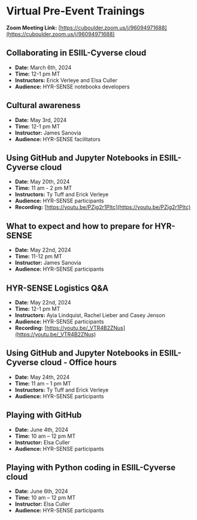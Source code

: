 # Virtual Pre-Event Trainings

**Zoom Meeting Link:** [https://cuboulder.zoom.us/j/96094971688](https://cuboulder.zoom.us/j/96094971688)

## Collaborating in ESIIL-Cyverse cloud
- **Date:** March 6th, 2024
- **Time:** 12-1 pm MT
- **Instructors:** Erick Verleye and Elsa Culler
- **Audience:** HYR-SENSE notebooks developers

## Cultural awareness 
- **Date:** May 3rd, 2024
- **Time:** 12-1 pm MT
- **Instructor:** James Sanovia
- **Audience:** HYR-SENSE facilitators

## Using GitHub and Jupyter Notebooks in ESIIL-Cyverse cloud
- **Date:** May 20th, 2024
- **Time:** 11 am - 2 pm MT
- **Instructors:** Ty Tuff and Erick Verleye
- **Audience:** HYR-SENSE participants
- **Recording:** [https://youtu.be/PZjg2r1PItc](https://youtu.be/PZjg2r1PItc)

## What to expect and how to prepare for HYR-SENSE
- **Date:** May 22nd, 2024
- **Time:** 11-12 pm MT
- **Instructor:** James Sanovia
- **Audience:** HYR-SENSE participants

## HYR-SENSE Logistics Q&A
- **Date:** May 22nd, 2024
- **Time:** 12-1 pm MT
- **Instructors:** Ayia Lindquist, Rachel Lieber and Casey Jenson
- **Audience:** HYR-SENSE participants
- **Recording:** [https://youtu.be/_VTR4B2ZNus](https://youtu.be/_VTR4B2ZNus)

## Using GitHub and Jupyter Notebooks in ESIIL-Cyverse cloud - Office hours
- **Date:** May 24th, 2024
- **Time:** 11 am – 1 pm MT
- **Instructors:** Ty Tuff and Erick Verleye
- **Audience:** HYR-SENSE participants

## Playing with GitHub
- **Date:** June 4th, 2024
- **Time:** 10 am – 12 pm MT
- **Instructor:** Elsa Culler
- **Audience:** HYR-SENSE participants

## Playing with Python coding in ESIIL-Cyverse cloud 
- **Date:** June 6th, 2024
- **Time:** 10 am – 12 pm MT
- **Instructor:** Elsa Culler
- **Audience:** HYR-SENSE participants
